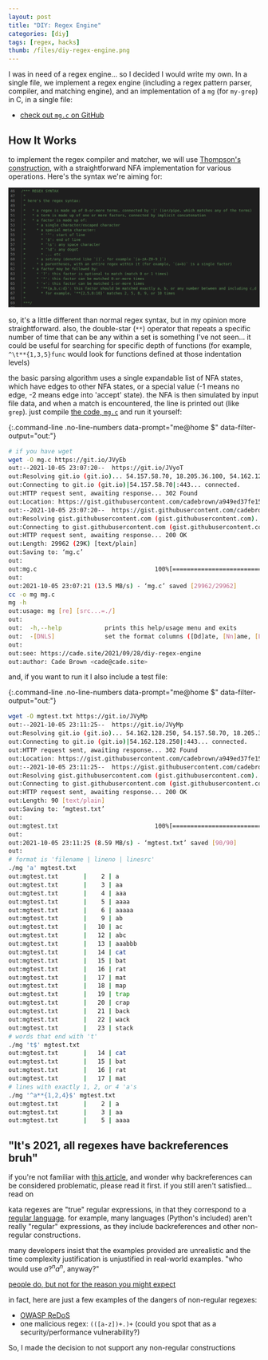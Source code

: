 ```yaml
---
layout: post
title: "DIY: Regex Engine"
categories: [diy]
tags: [regex, hacks]
thumb: /files/diy-regex-engine.png
---
```


I was in need of a regex engine... so I decided I would write my own. In a single file, we implement a regex engine (including a regex pattern parser, compiler, and matching engine), and an implementation of a `mg` (for `my-grep`) in C, in a single file: 

  * [check out `mg.c` on GitHub](https://gist.github.com/CadeBrown/a949ed37fe15022c101cfe92f7abc72f)

<!--more-->

## How It Works

to implement the regex compiler and matcher, we will use [Thompson's construction](https://en.wikipedia.org/wiki/Thompson%27s_construction), with a straightforward NFA implementation for various operations. Here's the syntax we're aiming for:

![/files/diy-regex-engine.png](/files/diy-regex-engine.png)

so, it's a little different than normal regex syntax, but in my opinion more straightforward. also, the double-star (`**`) operator that repeats a specific number of time that can be any within a set is something I've not seen... it could be useful for searching for specific depth of functions (for example, `^\t**{1,3,5}func` would look for functions defined at those indentation levels)

the basic parsing algorithm uses a single expandable list of NFA states, which have edges to other NFA states, or a special value (-1 means no edge, -2 means edge into 'accept' state). the NFA is then simulated by input file data, and when a match is encountered, the line is printed out (like `grep`). just compile [the code, `mg.c`](https://gist.github.com/CadeBrown/a949ed37fe15022c101cfe92f7abc72f) and run it yourself:


{:.command-line .no-line-numbers data-prompt="me@home $" data-filter-output="out:"}
```bash
# if you have wget
wget -O mg.c https://git.io/JVyEb
out:--2021-10-05 23:07:20--  https://git.io/JVyoT
out:Resolving git.io (git.io)... 54.157.58.70, 18.205.36.100, 54.162.128.250, ...
out:Connecting to git.io (git.io)|54.157.58.70|:443... connected.
out:HTTP request sent, awaiting response... 302 Found
out:Location: https://gist.githubusercontent.com/cadebrown/a949ed37fe15022c101cfe92f7abc72f/raw/dd6d0f9a5c144ddaba75e6e96ee829049f39ed79/mg.c [following]
out:--2021-10-05 23:07:20--  https://gist.githubusercontent.com/cadebrown/a949ed37fe15022c101cfe92f7abc72f/raw/dd6d0f9a5c144ddaba75e6e96ee829049f39ed79/mg.c
out:Resolving gist.githubusercontent.com (gist.githubusercontent.com)... 185.199.111.133, 185.199.109.133, 185.199.110.133, ...
out:Connecting to gist.githubusercontent.com (gist.githubusercontent.com)|185.199.111.133|:443... connected.
out:HTTP request sent, awaiting response... 200 OK
out:Length: 29962 (29K) [text/plain]
out:Saving to: ‘mg.c’
out:
out:mg.c                                 100%[====================================================================>]  29.26K  --.-KB/s    in 0.002s  
out:
out:2021-10-05 23:07:21 (13.5 MB/s) - ‘mg.c’ saved [29962/29962]
cc -o mg mg.c
mg -h
out:usage: mg [re] [src...=./]
out:
out:  -h,--help            prints this help/usage menu and exits
out:  -[DNLS]              set the format columns ([Dd]ate, [Nn]ame, [Ll]ineno, [Ss]ource)
out:
out:see: https://cade.site/2021/09/28/diy-regex-engine
out:author: Cade Brown <cade@cade.site>
```

and, if you want to run it I also include a test file:

{:.command-line .no-line-numbers data-prompt="me@home $" data-filter-output="out:"}
```bash
wget -O mgtest.txt https://git.io/JVyMp
out:--2021-10-05 23:11:25--  https://git.io/JVyMp
out:Resolving git.io (git.io)... 54.162.128.250, 54.157.58.70, 18.205.36.100, ...
out:Connecting to git.io (git.io)|54.162.128.250|:443... connected.
out:HTTP request sent, awaiting response... 302 Found
out:Location: https://gist.githubusercontent.com/cadebrown/a949ed37fe15022c101cfe92f7abc72f/raw/08d1664aef4280bf0d39523caaae8bb2ac456080/mgtest.txt [following]
out:--2021-10-05 23:11:25--  https://gist.githubusercontent.com/cadebrown/a949ed37fe15022c101cfe92f7abc72f/raw/08d1664aef4280bf0d39523caaae8bb2ac456080/mgtest.txt
out:Resolving gist.githubusercontent.com (gist.githubusercontent.com)... 185.199.111.133, 185.199.109.133, 185.199.110.133, ...
out:Connecting to gist.githubusercontent.com (gist.githubusercontent.com)|185.199.111.133|:443... connected.
out:HTTP request sent, awaiting response... 200 OK
out:Length: 90 [text/plain]
out:Saving to: ‘mgtest.txt’
out:
out:mgtest.txt                           100%[====================================================================>]      90  --.-KB/s    in 0s      
out:
out:2021-10-05 23:11:25 (8.59 MB/s) - ‘mgtest.txt’ saved [90/90]
out:
# format is 'filename | lineno | linesrc'
./mg 'a' mgtest.txt                                                                                                                         ─╯
out:mgtest.txt       |    2 | a
out:mgtest.txt       |    3 | aa
out:mgtest.txt       |    4 | aaa
out:mgtest.txt       |    5 | aaaa
out:mgtest.txt       |    6 | aaaaa
out:mgtest.txt       |    9 | ab
out:mgtest.txt       |   10 | ac
out:mgtest.txt       |   12 | abc
out:mgtest.txt       |   13 | aaabbb
out:mgtest.txt       |   14 | cat
out:mgtest.txt       |   15 | bat
out:mgtest.txt       |   16 | rat
out:mgtest.txt       |   17 | mat
out:mgtest.txt       |   18 | map
out:mgtest.txt       |   19 | trap
out:mgtest.txt       |   20 | crap
out:mgtest.txt       |   21 | back
out:mgtest.txt       |   22 | wack
out:mgtest.txt       |   23 | stack
# words that end with 't'
./mg 't$' mgtest.txt                                                                                                                        ─╯
out:mgtest.txt       |   14 | cat
out:mgtest.txt       |   15 | bat
out:mgtest.txt       |   16 | rat
out:mgtest.txt       |   17 | mat
# lines with exactly 1, 2, or 4 'a's
./mg '^a**{1,2,4}$' mgtest.txt                                                                                                                        ─╯
out:mgtest.txt       |    2 | a
out:mgtest.txt       |    3 | aa
out:mgtest.txt       |    5 | aaaa
```

## "It's 2021, all regexes have backreferences bruh"

if you're not familiar with [this article](https://swtch.com/~rsc/regexp/regexp1.html), and wonder why backreferences can be considered problematic, please read it first. if you still aren't satisfied... read on

kata regexes are "true" regular expressions, in that they correspond to a [regular language](https://en.wikipedia.org/wiki/Regular_language). for example, many languages (Python's included) aren't really "regular" expressions, as they include backreferences and other non-regular constructions.

many developers insist that the examples provided are unrealistic and the time complexity justification is unjustified in real-world examples. "who would use $a?^na^n$, anyway?"

[people do, but not for the reason you might expect](https://en.wikipedia.org/wiki/ReDoS)

in fact, here are just a few examples of the dangers of non-regular regexes:

  * [OWASP ReDoS](https://owasp.org/www-community/attacks/Regular_expression_Denial_of_Service_-_ReDoS)
  * one malicious regex: `(([a-z])+.)+` (could you spot that as a security/performance vulnerability?)

So, I made the decision to not support any non-regular constructions


